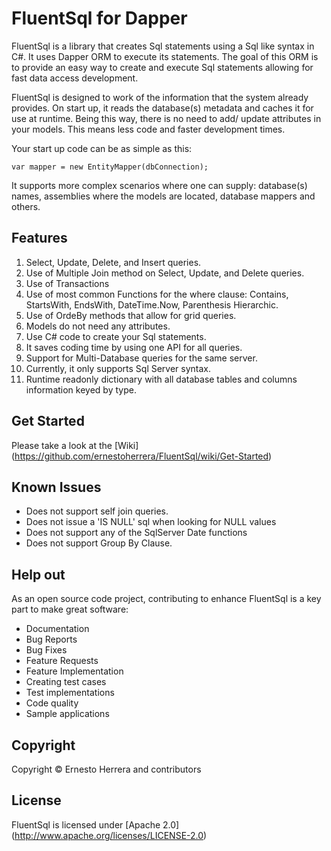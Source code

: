 # FluentSql for Dapper

FluentSql is a library that creates Sql statements using a Sql like syntax in C#. It uses Dapper ORM to execute its statements. The goal of this ORM is to provide an easy way to create and execute Sql statements allowing for fast data access development.

FluentSql is designed to work of the information that the system already provides. On start up, it reads the database(s) metadata and caches it for use at runtime. Being this way, there is no need to add/ update attributes in your models. This means less code and faster development times.

Your start up code can be as simple as this:
```
var mapper = new EntityMapper(dbConnection);
```
It supports more complex scenarios where one can supply: database(s) names, assemblies where the models are located, database mappers and others.

## Features

 1. Select, Update, Delete, and Insert queries.
 2. Use of Multiple Join method on Select, Update, and Delete queries.
 3. Use of Transactions
 4. Use of most common Functions for the where clause: Contains, StartsWith, EndsWith, DateTime.Now, Parenthesis Hierarchic.
 5. Use of OrdeBy methods that allow for grid queries.
 6. Models do not need any attributes.
 7. Use C# code to create your Sql statements.
 8. It saves coding time by using one API for all queries.
 9. Support for Multi-Database queries for the same server.
 10. Currently, it only supports Sql Server syntax.
 11. Runtime readonly dictionary with all database tables and columns information keyed by type.

## Get Started

Please take a look at the [Wiki] (https://github.com/ernestoherrera/FluentSql/wiki/Get-Started)

## Known Issues

- Does not support self join queries.
- Does not issue a 'IS NULL' sql when looking for NULL values
- Does not support any of the SqlServer Date functions
- Does not support Group By Clause.

## Help out

As an open source code project, contributing to enhance FluentSql is a key part to make great software:

- Documentation
- Bug Reports
- Bug Fixes
- Feature Requests
- Feature Implementation
- Creating test cases
- Test implementations
- Code quality
- Sample applications

## Copyright

Copyright © Ernesto Herrera and contributors

## License

FluentSql is licensed under [Apache 2.0] (http://www.apache.org/licenses/LICENSE-2.0)





